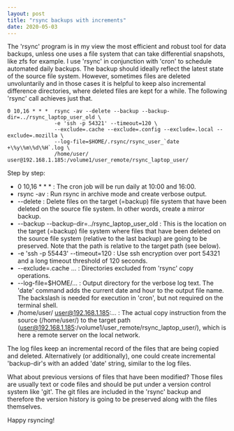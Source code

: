 ```yaml
---
layout: post
title: "rsync backups with increments"
date: 2020-05-03
---
```


The 'rsync' program is in my view the most efficient and robust tool for data backups,
unless one uses a file system that can take differential snapshots, like zfs for example.
I use 'rsync' in conjunction with 'cron' to schedule automated daily backups.
The backup should ideally reflect the latest state of the source file system.
However, sometimes files are deleted unvoluntarily and in those cases it is
helpful to keep also incremental difference directories, where deleted files are kept for a while.
The following 'rsync' call achieves just that.

```
0 10,16 * * *  rsync -av --delete --backup --backup-dir=../rsync_laptop_user_old \
               -e 'ssh -p 54321' --timeout=120 \
               --exclude=.cache --exclude=.config --exclude=.local --exclude=.mozilla \
               --log-file=$HOME/.rsync/rsync_user_`date +\%y\%m\%d\%H`.log \
               /home/user/ user@192.168.1.185:/volume1/user_remote/rsync_laptop_user/
```

Step by step:

- 0 10,16 * * * : The cron job will be run daily at 10:00 and 16:00.
- rsync -av : Run rsync in archive mode and create verbose output.
- \-\-delete : Delete files on the target (=backup) file system that have been deleted on the source file system.
      In other words, create a mirror backup. 
- \-\-backup --backup-dir=../rsync_laptop_user_old : This is the location on the target (=backup) file system
      where files that have been deleted on the source file system (relative to the last backup) are going to be preserved.
      Note that the path is relative to the target path (see below).
- \-e 'ssh -p 55443' --timeout=120 : Use ssh encryption over port 54321 and a long timeout threshold of 120 seconds.
- \-\-exclude=.cache ... : Directories excluded from 'rsync' copy operations.
- \-\-log-file=$HOME/... : Output directory for the verbose log text. The 'date' command adds the current date and hour
      to the output file name. The backslash is needed for execution in 'cron', but not required on the terminal shell.
- /home/user/ user@192.168.1.185:... : The actual copy instruction from the source (/home/user/)
      to the target path (user@192.168.1.185:/volume1/user_remote/rsync_laptop_user/),
      which is here a remote server on the local network.

The log files keep an incremental record of the files that are being copied and deleted.
Alternatively (or additionally), one could create incremental 'backup-dir's
with an added 'date' string, similar to the log files.

What about previous versions of files that have been modified?
Those files are usually text or code files and should be put under a version control system like 'git'.
The git files are included in the 'rsync' backup and therefore the version history is going to
be preserved along with the files themselves.

Happy rsyncing!

